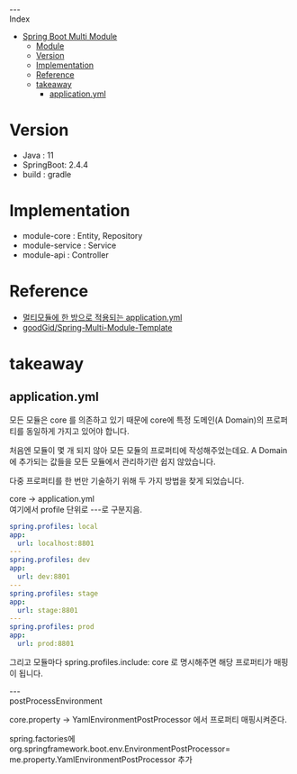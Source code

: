 ---\
Index


- [Spring Boot Multi Module](#spring-boot-multi-module)
  - [Module](#module)
  - [Version](#version)
  - [Implementation](#implementation)
  - [Reference](#reference)
  - [takeaway](#takeaway)
    - [application.yml](#applicationyml)
  

# Version
- Java : 11
- SpringBoot: 2.4.4
- build : gradle

# Implementation
- module-core : Entity, Repository
- module-service : Service
- module-api : Controller


# Reference
- [멀티모듈에 한 방으로 적용되는 application.yml](https://devyounji.tistory.com/40)
- [goodGid/Spring-Multi-Module-Template](https://github.com/goodGid/Spring-Multi-Module-Template)



# takeaway 

## application.yml
모든 모듈은 core 를 의존하고 있기 때문에 core에 특정 도메인(A Domain)의 프로퍼티를 동일하게 가지고 있어야 합니다.

처음엔 모듈이 몇 개 되지 않아 모든 모듈의 프로퍼티에 작성해주었는데요. A Domain 에 추가되는 값들을 모든 모듈에서 관리하기란 쉽지 않았습니다.

다중 프로퍼티를 한 번만 기술하기 위해 두 가지 방법을 찾게 되었습니다.


core -> application.yml\
여기에서 profile 단위로 ---로 구분지음.

```yml
spring.profiles: local
app:
  url: localhost:8801
---
spring.profiles: dev
app:
  url: dev:8801
---
spring.profiles: stage
app:
  url: stage:8801
---
spring.profiles: prod
app:
  url: prod:8801
```

그리고 모듈마다 spring.profiles.include: core 로 명시해주면 해당 프로퍼티가 매핑이 됩니다.


---\
postProcessEnvironment

core.property -> YamlEnvironmentPostProcessor 에서 프로퍼티 매핑시켜준다.

spring.factories에 org.springframework.boot.env.EnvironmentPostProcessor=\
me.property.YamlEnvironmentPostProcessor 추가
